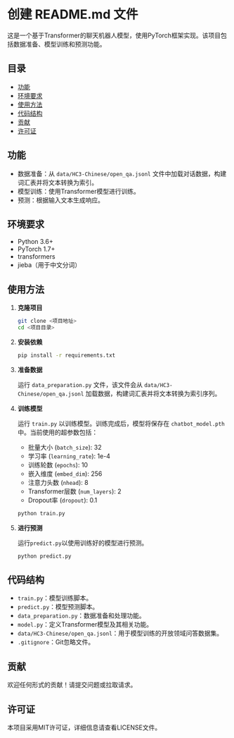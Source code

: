 # 创建 README.md 文件

这是一个基于Transformer的聊天机器人模型，使用PyTorch框架实现。该项目包括数据准备、模型训练和预测功能。

## 目录

- [功能](#功能)
- [环境要求](#环境要求)
- [使用方法](#使用方法)
- [代码结构](#代码结构)
- [贡献](#贡献)
- [许可证](#许可证)

## 功能

- 数据准备：从 `data/HC3-Chinese/open_qa.jsonl` 文件中加载对话数据，构建词汇表并将文本转换为索引。
- 模型训练：使用Transformer模型进行训练。
- 预测：根据输入文本生成响应。

## 环境要求

- Python 3.6+
- PyTorch 1.7+
- transformers
- jieba（用于中文分词）

## 使用方法

1. **克隆项目**

   ```bash
   git clone <项目地址>
   cd <项目目录>
   ```

2. **安装依赖**

   ```bash
   pip install -r requirements.txt
   ```

3. **准备数据**

   运行 `data_preparation.py` 文件，该文件会从 `data/HC3-Chinese/open_qa.jsonl` 加载数据，构建词汇表并将文本转换为索引序列。

4. **训练模型**

   运行 `train.py` 以训练模型。训练完成后，模型将保存在 `chatbot_model.pth` 中。当前使用的超参数包括：

   - 批量大小 (`batch_size`): 32
   - 学习率 (`learning_rate`): 1e-4
   - 训练轮数 (`epochs`): 10
   - 嵌入维度 (`embed_dim`): 256
   - 注意力头数 (`nhead`): 8
   - Transformer层数 (`num_layers`): 2
   - Dropout率 (`dropout`): 0.1

   ```bash
   python train.py
   ```

5. **进行预测**

   运行`predict.py`以使用训练好的模型进行预测。

   ```bash
   python predict.py
   ```

## 代码结构

- `train.py`：模型训练脚本。
- `predict.py`：模型预测脚本。
- `data_preparation.py`：数据准备和处理功能。
- `model.py`：定义Transformer模型及其相关功能。
- `data/HC3-Chinese/open_qa.jsonl`：用于模型训练的开放领域问答数据集。
- `.gitignore`：Git忽略文件。

## 贡献

欢迎任何形式的贡献！请提交问题或拉取请求。

## 许可证

本项目采用MIT许可证，详细信息请查看LICENSE文件。
